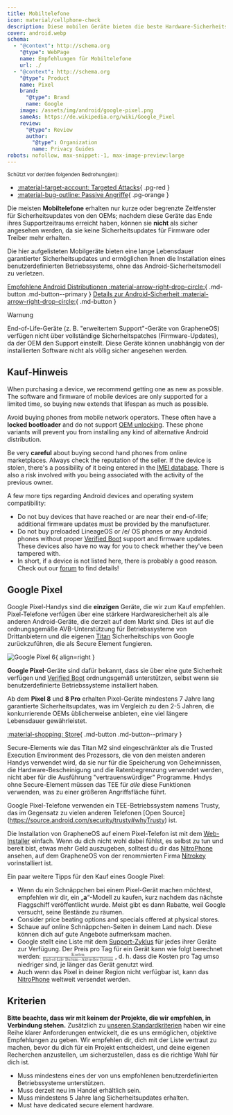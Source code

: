 ```yaml
---
title: Mobiltelefone
icon: material/cellphone-check
description: Diese mobilen Geräte bieten die beste Hardware-Sicherheitsunterstützung für benutzerdefinierte Android-Betriebssysteme.
cover: android.webp
schema:
  - "@context": http://schema.org
    "@type": WebPage
    name: Empfehlungen für Mobiltelefone
    url: ./
  - "@context": http://schema.org
    "@type": Product
    name: Pixel
    brand:
      "@type": Brand
      name: Google
    image: /assets/img/android/google-pixel.png
    sameAs: https://de.wikipedia.org/wiki/Google_Pixel
    review:
      "@type": Review
      author:
        "@type": Organization
        name: Privacy Guides
robots: nofollow, max-snippet:-1, max-image-preview:large
---
```


<small>Schützt vor der/den folgenden Bedrohung(en):</small>

- [:material-target-account: Targeted Attacks](basics/common-threats.md#attacks-against-specific-individuals){ .pg-red }
- [:material-bug-outline: Passive Angriffe](basics/common-threats.md#security-and-privacy){ .pg-orange }

Die meisten **Mobiltelefone** erhalten nur kurze oder begrenzte Zeitfenster für Sicherheitsupdates von den OEMs; nachdem diese Geräte das Ende ihres Supportzeitraums erreicht haben, können sie **nicht** als sicher angesehen werden, da sie keine Sicherheitsupdates für Firmware oder Treiber mehr erhalten.

Die hier aufgelisteten Mobilgeräte bieten eine lange Lebensdauer garantierter Sicherheitsupdates und ermöglichen Ihnen die Installation eines benutzerdefinierten Betriebssystems, ohne das Android-Sicherheitsmodell zu verletzen.

[Empfohlene Android Distributionen :material-arrow-right-drop-circle:](android/distributions.md){ .md-button .md-button--primary } [Details zur Android-Sicherheit :material-arrow-right-drop-circle:](os/android-overview.md#security-protections){ .md-button }

<div class="admonition warning" markdown>
<p class="admonition-title">Warnung</p>

End-of-Life-Geräte (z. B. "erweitertem Support"-Geräte von GrapheneOS) verfügen nicht über vollständige Sicherheitspatches (Firmware-Updates), da der OEM den Support einstellt. Diese Geräte können unabhängig von der installierten Software nicht als völlig sicher angesehen werden.

</div>

## Kauf-Hinweis

When purchasing a device, we recommend getting one as new as possible. The software and firmware of mobile devices are only supported for a limited time, so buying new extends that lifespan as much as possible.

Avoid buying phones from mobile network operators. These often have a **locked bootloader** and do not support [OEM unlocking](https://source.android.com/devices/bootloader/locking_unlocking). These phone variants will prevent you from installing any kind of alternative Android distribution.

Be very **careful** about buying second hand phones from online marketplaces. Always check the reputation of the seller. If the device is stolen, there's a possibility of it being entered in the [IMEI database](https://gsma.com/get-involved/working-groups/terminal-steering-group/imei-database). There is also a risk involved with you being associated with the activity of the previous owner.

A few more tips regarding Android devices and operating system compatibility:

- Do not buy devices that have reached or are near their end-of-life; additional firmware updates must be provided by the manufacturer.
- Do not buy preloaded LineageOS or /e/ OS phones or any Android phones without proper [Verified Boot](https://source.android.com/security/verifiedboot) support and firmware updates. These devices also have no way for you to check whether they've been tampered with.
- In short, if a device is not listed here, there is probably a good reason. Check out our [forum](https://discuss.privacyguides.net) to find details!

## Google Pixel

Google Pixel-Handys sind die **einzigen** Geräte, die wir zum Kauf empfehlen. Pixel-Telefone verfügen über eine stärkere Hardwaresicherheit als alle anderen Android-Geräte, die derzeit auf dem Markt sind. Dies ist auf die ordnungsgemäße AVB-Unterstützung für Betriebssysteme von Drittanbietern und die eigenen [Titan](https://security.googleblog.com/2021/10/pixel-6-setting-new-standard-for-mobile.html) Sicherheitschips von Google zurückzuführen, die als Secure Element fungieren.

<div class="admonition recommendation" markdown>

![Google Pixel 6](assets/img/android/google-pixel.png){ align=right }

**Google Pixel**-Geräte sind dafür bekannt, dass sie über eine gute Sicherheit verfügen und [Verified Boot](https://source.android.com/security/verifiedboot) ordnungsgemäß unterstützen, selbst wenn sie benutzerdefinierte Betriebssysteme installiert haben.

Ab dem **Pixel 8** und **8 Pro** erhalten Pixel-Geräte mindestens 7 Jahre lang garantierte Sicherheitsupdates, was im Vergleich zu den 2-5 Jahren, die konkurrierende OEMs üblicherweise anbieten, eine viel längere Lebensdauer gewährleistet.

[:material-shopping: Store](https://store.google.com/category/phones){ .md-button .md-button--primary }

</div>

Secure-Elements wie das Titan M2 sind eingeschränkter als die Trusted Execution Environment des Prozessors, die von den meisten anderen Handys verwendet wird, da sie nur für die Speicherung von Geheimnissen, die Hardware-Bescheinigung und die Ratenbegrenzung verwendet werden, nicht aber für die Ausführung "vertrauenswürdiger" Programme. Hndys ohne Secure-Element müssen das TEE für _alle_ diese Funktionen verwenden, was zu einer größeren Angriffsfläche führt.

Google Pixel-Telefone verwenden ein TEE-Betriebssystem namens Trusty, das im Gegensatz zu vielen anderen Telefonen [Open Source] (https://source.android.com/security/trusty#whyTrusty) ist.

Die Installation von GrapheneOS auf einem Pixel-Telefon ist mit dem [Web-Installer](https://grapheneos.org/install/web) einfach. Wenn du dich nicht wohl dabei fühlst, es selbst zu tun und bereit bist, etwas mehr Geld auszugeben, solltest du dir das [NitroPhone](https://shop.nitrokey.com/shop) ansehen, auf dem GrapheneOS von der renommierten Firma [Nitrokey](https://nitrokey.com/about) vorinstalliert ist.

Ein paar weitere Tipps für den Kauf eines Google Pixel:

- Wenn du ein Schnäppchen bei einem Pixel-Gerät machen möchtest, empfehlen wir dir, ein „**a**“-Modell zu kaufen, kurz nachdem das nächste Flaggschiff veröffentlicht wurde. Meist gibt es dann Rabatte, weil Google versucht, seine Bestände zu räumen.
- Consider price beating options and specials offered at physical stores.
- Schaue auf online Schnäppchen-Seiten in deinem Land nach. Diese können dich auf gute Angebote aufmerksam machen.
- Google stellt eine Liste mit dem [Support-Zyklus](https://support.google.com/nexus/answer/4457705?hl=de) für jedes ihrer Geräte zur Verfügung. Der Preis pro Tag für ein Gerät kann wie folgt berechnet werden: <math xmlns="http://www.w3.org/1998/Math/MathML" display="inline" class="tml-display" style="display:inline math;"> <mfrac> <mtext>Kosten</mtext> <mrow> <mtext>End-of-Life Datum</mtext> <mo>−</mo> <mtext>Aktuelles Datum</mtext> </mrow> </mfrac> </math>
  , d. h. dass die Kosten pro Tag umso niedriger sind, je länger das Gerät genutzt wird.
- Auch wenn das Pixel in deiner Region nicht verfügbar ist, kann das [NitroPhone](https://shop.nitrokey.com/shop) weltweit versendet werden.

## Kriterien

**Bitte beachte, dass wir mit keinem der Projekte, die wir empfehlen, in Verbindung stehen.** Zusätzlich zu [unseren Standardkriterien](about/criteria.md) haben wir eine Reihe klarer Anforderungen entwickelt, die es uns ermöglichen, objektive Empfehlungen zu geben. Wir empfehlen dir, dich mit der Liste vertraut zu machen, bevor du dich für ein Projekt entscheidest, und deine eigenen Recherchen anzustellen, um sicherzustellen, dass es die richtige Wahl für dich ist.

- Muss mindestens eines der von uns empfohlenen benutzerdefinierten Betriebssysteme unterstützen.
- Muss derzeit neu im Handel erhältlich sein.
- Muss mindestens 5 Jahre lang Sicherheitsupdates erhalten.
- Must have dedicated secure element hardware.
